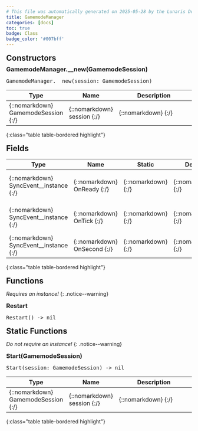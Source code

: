 ```yaml
---
# This file was automatically generated on 2025-05-28 by the Lunaris Documentation Generator
title: GamemodeManager
categories: [docs]
toc: true
badge: Class
badge_color: '#007bff'
---
```

<style>
h2 {
    margin-top: 1rem;
    margin-bottom: 0.5rem;
    padding: 0;
}

h3 {
    margin-top: 0.25rem;
    margin-bottom: 0.25rem;
}

.notice--warning {
    margin-top: 0.25rem !important;
    margin-bottom: 1rem !important;
}
table {width: 100%; }
td {width: 1px; }
td:last-child {width: 100%; }
#main {max-width: 1500px !important;}
</style>
            


## Constructors
### GamemodeManager.__new(GamemodeSession)
<div class ="highlighter-rouge">
<div class ="highlight">
<pre class ="highlight">
<span class='nf'>GamemodeManager.__new</span>(<span class='o'>session</span>: <span class='kt'>GamemodeSession</span>)
</pre>
</div>
</div>

| Type | Name | Description
| --- | --- | --- |
| {::nomarkdown} <span class='kt'>GamemodeSession</span> {:/} | {::nomarkdown} <span class='o'>session</span> {:/} | {::nomarkdown} <span class='c'></span> {:/} |
{:class="table table-bordered highlight"}

## Fields

| Type | Name | Static | Default | Description |
| --- | --- | --- | --- | --- |
| {::nomarkdown} <span class='kt'>SyncEvent__instance</span> {:/} | {::nomarkdown} <span class='o'>OnReady</span> {:/} | {::nomarkdown}   {:/} | {::nomarkdown}  {:/} | {::nomarkdown} <span class='c'>Invoked when the game starts</span> {:/} |
| {::nomarkdown} <span class='kt'>SyncEvent__instance</span> {:/} | {::nomarkdown} <span class='o'>OnTick</span> {:/} | {::nomarkdown}   {:/} | {::nomarkdown}  {:/} | {::nomarkdown} <span class='c'>Invoked every gamemode tick (0.1s)</span> {:/} |
| {::nomarkdown} <span class='kt'>SyncEvent__instance</span> {:/} | {::nomarkdown} <span class='o'>OnSecond</span> {:/} | {::nomarkdown}   {:/} | {::nomarkdown}  {:/} | {::nomarkdown} <span class='c'>Invoked every second</span> {:/} |
{:class="table table-bordered highlight"}

## Functions
*Requires an instance!*
{: .notice--warning}

### Restart
<div class ="highlighter-rouge">
<div class ="highlight">
<pre class ="highlight">
<span class='nf'>Restart</span>() -> <span class='kt'>nil</span>
</pre>
</div>
</div>

## Static Functions
*Do not require an instance!*
{: .notice--warning}

### Start(GamemodeSession)
<div class ="highlighter-rouge">
<div class ="highlight">
<pre class ="highlight">
<span class='nf'>Start</span>(<span class='o'>session</span>: <span class='kt'>GamemodeSession</span>) -> <span class='kt'>nil</span>
</pre>
</div>
</div>

| Type | Name | Description
| --- | --- | --- |
| {::nomarkdown} <span class='kt'>GamemodeSession</span> {:/} | {::nomarkdown} <span class='o'>session</span> {:/} | {::nomarkdown} <span class='c'></span> {:/} |
{:class="table table-bordered highlight"}


